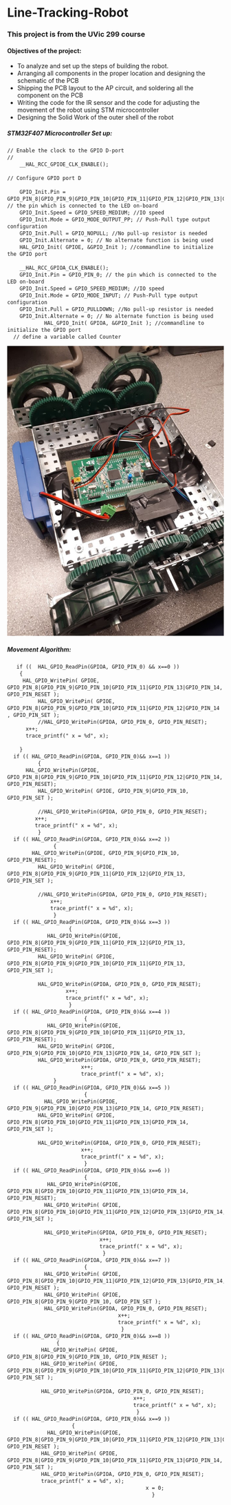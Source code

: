 # Line-Tracking-Robot
### This project is from the UVic 299 course ###

#### Objectives of the project: #####
* To analyze and set up the steps of building the robot. 
* Arranging all components in the proper location and  designing the schematic of the PCB 
* Shipping the PCB layout to the AP circuit, and soldering all the component on the PCB
* Writing the code for the IR sensor and the code for adjusting the movement of the robot using STM microcontroller
* Designing the Solid Work of the outer shell of the robot

##### STM32F407 Microcontroller Set up: #####

    // Enable the clock to the GPIO D-port
    //
        __HAL_RCC_GPIOE_CLK_ENABLE();

    // Configure GPIO port D

        GPIO_Init.Pin = GPIO_PIN_8|GPIO_PIN_9|GPIO_PIN_10|GPIO_PIN_11|GPIO_PIN_12|GPIO_PIN_13|GPIO_PIN_14; // the pin which is connected to the LED on-board
        GPIO_Init.Speed = GPIO_SPEED_MEDIUM; //IO speed
        GPIO_Init.Mode = GPIO_MODE_OUTPUT_PP; // Push-Pull type output configuration
        GPIO_Init.Pull = GPIO_NOPULL; //No pull-up resistor is needed
        GPIO_Init.Alternate = 0; // No alternate function is being used
        HAL_GPIO_Init( GPIOE, &GPIO_Init ); //commandline to initialize the GPIO port

        __HAL_RCC_GPIOA_CLK_ENABLE();
        GPIO_Init.Pin = GPIO_PIN_0; // the pin which is connected to the LED on-board
        GPIO_Init.Speed = GPIO_SPEED_MEDIUM; //IO speed
        GPIO_Init.Mode = GPIO_MODE_INPUT; // Push-Pull type output configuration
        GPIO_Init.Pull = GPIO_PULLDOWN; //No pull-up resistor is needed
        GPIO_Init.Alternate = 0; // No alternate function is being used
                HAL_GPIO_Init( GPIOA, &GPIO_Init ); //commandline to initialize the GPIO port
      // define a variable called Counter
 

![alt text](https://github.com/Suchawit/Line-Tracking-Robot/blob/main/Robot_without_case.jpg)

##### Movement Algorithm: #####
       if ((  HAL_GPIO_ReadPin(GPIOA, GPIO_PIN_0) && x==0 ))
        {
    	 HAL_GPIO_WritePin( GPIOE, GPIO_PIN_8|GPIO_PIN_9|GPIO_PIN_10|GPIO_PIN_11|GPIO_PIN_13|GPIO_PIN_14, GPIO_PIN_RESET );
    	      HAL_GPIO_WritePin( GPIOE, GPIO_PIN_8|GPIO_PIN_9|GPIO_PIN_10|GPIO_PIN_11|GPIO_PIN_12|GPIO_PIN_14 , GPIO_PIN_SET );
    	      //HAL_GPIO_WritePin(GPIOA, GPIO_PIN_0, GPIO_PIN_RESET);
    	  x++;
    	  trace_printf(" x = %d", x);

        }
      if (( HAL_GPIO_ReadPin(GPIOA, GPIO_PIN_0)&& x==1 ))
              {
    	  HAL_GPIO_WritePin(GPIOE, GPIO_PIN_8|GPIO_PIN_9|GPIO_PIN_10|GPIO_PIN_11|GPIO_PIN_12|GPIO_PIN_14, GPIO_PIN_RESET);
          	  HAL_GPIO_WritePin( GPIOE, GPIO_PIN_9|GPIO_PIN_10, GPIO_PIN_SET );

          	  //HAL_GPIO_WritePin(GPIOA, GPIO_PIN_0, GPIO_PIN_RESET);
             x++;
             trace_printf(" x = %d", x);
              }
      if (( HAL_GPIO_ReadPin(GPIOA, GPIO_PIN_0)&& x==2 ))
                   {
			HAL_GPIO_WritePin(GPIOE, GPIO_PIN_9|GPIO_PIN_10, GPIO_PIN_RESET);
              HAL_GPIO_WritePin( GPIOE, GPIO_PIN_8|GPIO_PIN_9|GPIO_PIN_11|GPIO_PIN_12|GPIO_PIN_13, GPIO_PIN_SET );

              //HAL_GPIO_WritePin(GPIOA, GPIO_PIN_0, GPIO_PIN_RESET);
                  x++;
                  trace_printf(" x = %d", x);
                   }
      if (( HAL_GPIO_ReadPin(GPIOA, GPIO_PIN_0)&& x==3 ))
                        {
				 HAL_GPIO_WritePin(GPIOE, GPIO_PIN_8|GPIO_PIN_9|GPIO_PIN_11|GPIO_PIN_12|GPIO_PIN_13, GPIO_PIN_RESET);
              HAL_GPIO_WritePin( GPIOE, GPIO_PIN_8|GPIO_PIN_9|GPIO_PIN_10|GPIO_PIN_11|GPIO_PIN_13, GPIO_PIN_SET );

              HAL_GPIO_WritePin(GPIOA, GPIO_PIN_0, GPIO_PIN_RESET);
                       x++;
                       trace_printf(" x = %d", x);
                        }
      if (( HAL_GPIO_ReadPin(GPIOA, GPIO_PIN_0)&& x==4 ))
                             {
				 HAL_GPIO_WritePin(GPIOE, GPIO_PIN_8|GPIO_PIN_9|GPIO_PIN_10|GPIO_PIN_11|GPIO_PIN_13, GPIO_PIN_RESET);
              HAL_GPIO_WritePin( GPIOE, GPIO_PIN_9|GPIO_PIN_10|GPIO_PIN_13|GPIO_PIN_14, GPIO_PIN_SET );
              HAL_GPIO_WritePin(GPIOA, GPIO_PIN_0, GPIO_PIN_RESET);
                            x++;
                            trace_printf(" x = %d", x);
                   }
      if (( HAL_GPIO_ReadPin(GPIOA, GPIO_PIN_0)&& x==5 ))
                             {
				HAL_GPIO_WritePin(GPIOE, GPIO_PIN_9|GPIO_PIN_10|GPIO_PIN_13|GPIO_PIN_14, GPIO_PIN_RESET);
              HAL_GPIO_WritePin( GPIOE, GPIO_PIN_8|GPIO_PIN_10|GPIO_PIN_11|GPIO_PIN_13|GPIO_PIN_14, GPIO_PIN_SET );

              HAL_GPIO_WritePin(GPIOA, GPIO_PIN_0, GPIO_PIN_RESET);
                            x++;
                            trace_printf(" x = %d", x);
                             }
      if (( HAL_GPIO_ReadPin(GPIOA, GPIO_PIN_0)&& x==6 ))
                             {
				 HAL_GPIO_WritePin(GPIOE, GPIO_PIN_8|GPIO_PIN_10|GPIO_PIN_11|GPIO_PIN_13|GPIO_PIN_14, GPIO_PIN_RESET);
                HAL_GPIO_WritePin( GPIOE, GPIO_PIN_8|GPIO_PIN_10|GPIO_PIN_11|GPIO_PIN_12|GPIO_PIN_13|GPIO_PIN_14, GPIO_PIN_SET );

                HAL_GPIO_WritePin(GPIOA, GPIO_PIN_0, GPIO_PIN_RESET);
                                  x++;
                                  trace_printf(" x = %d", x);
                                   }
      if (( HAL_GPIO_ReadPin(GPIOA, GPIO_PIN_0)&& x==7 ))
                             {
				HAL_GPIO_WritePin( GPIOE, GPIO_PIN_8|GPIO_PIN_10|GPIO_PIN_11|GPIO_PIN_12|GPIO_PIN_13|GPIO_PIN_14, GPIO_PIN_RESET );
                HAL_GPIO_WritePin( GPIOE, GPIO_PIN_8|GPIO_PIN_9|GPIO_PIN_10, GPIO_PIN_SET );
                HAL_GPIO_WritePin(GPIOA, GPIO_PIN_0, GPIO_PIN_RESET);
                                        x++;
                                        trace_printf(" x = %d", x);
                                         }
      if (( HAL_GPIO_ReadPin(GPIOA, GPIO_PIN_0)&& x==8 ))
                    {
			   HAL_GPIO_WritePin( GPIOE, GPIO_PIN_8|GPIO_PIN_9|GPIO_PIN_10, GPIO_PIN_RESET );
               HAL_GPIO_WritePin( GPIOE, GPIO_PIN_8|GPIO_PIN_9|GPIO_PIN_10|GPIO_PIN_11|GPIO_PIN_12|GPIO_PIN_13|GPIO_PIN_14, GPIO_PIN_SET );

               HAL_GPIO_WritePin(GPIOA, GPIO_PIN_0, GPIO_PIN_RESET);
                                             x++;
                                             trace_printf(" x = %d", x);
                                              }
      if (( HAL_GPIO_ReadPin(GPIOA, GPIO_PIN_0)&& x==9 ))
                         {
				 HAL_GPIO_WritePin(GPIOE, GPIO_PIN_8|GPIO_PIN_9|GPIO_PIN_10|GPIO_PIN_11|GPIO_PIN_12|GPIO_PIN_13|GPIO_PIN_14, GPIO_PIN_RESET );
               HAL_GPIO_WritePin( GPIOE, GPIO_PIN_8|GPIO_PIN_9|GPIO_PIN_10|GPIO_PIN_11|GPIO_PIN_13|GPIO_PIN_14, GPIO_PIN_SET );
               HAL_GPIO_WritePin(GPIOA, GPIO_PIN_0, GPIO_PIN_RESET);
               trace_printf(" x = %d", x);
                                                 x = 0;
                                                   }



